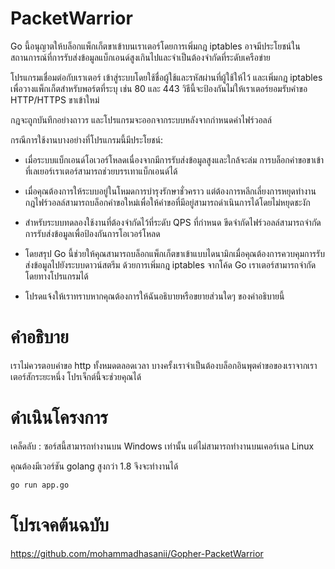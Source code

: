 # PacketWarrior

Go นี้อนุญาตให้บล็อกแพ็กเก็ตขาเข้าบนเราเตอร์โดยการเพิ่มกฎ iptables อาจมีประโยชน์ในสถานการณ์ที่การรับส่งข้อมูลแบ็กเอนด์สูงเกินไปและจำเป็นต้องจำกัดที่ระดับเครือข่าย

โปรแกรมเชื่อมต่อกับเราเตอร์ เข้าสู่ระบบโดยใช้ชื่อผู้ใช้และรหัสผ่านที่ผู้ใช้ให้ไว้ และเพิ่มกฎ iptables เพื่อวางแพ็กเก็ตสำหรับพอร์ตที่ระบุ เช่น 80 และ 443 วิธีนี้จะป้องกันไม่ให้เราเตอร์ยอมรับคำขอ HTTP/HTTPS ขาเข้าใหม่


กฎจะถูกบันทึกอย่างถาวร และโปรแกรมจะออกจากระบบหลังจากกำหนดค่าไฟร์วอลล์

กรณีการใช้งานบางอย่างที่โปรแกรมนี้มีประโยชน์:

- เมื่อระบบแบ็กเอนด์โอเวอร์โหลดเนื่องจากมีการรับส่งข้อมูลสูงและใกล้จะล่ม การบล็อกคำขอขาเข้าที่เลเยอร์เราเตอร์สามารถช่วยบรรเทาแบ็กเอนด์ได้

- เมื่อคุณต้องการให้ระบบอยู่ในโหมดการบำรุงรักษาชั่วคราว แต่ต้องการหลีกเลี่ยงการหยุดทำงาน กฎไฟร์วอลล์สามารถบล็อกคำขอใหม่เพื่อให้คำขอที่มีอยู่สามารถดำเนินการได้โดยไม่หยุดชะงัก

- สำหรับระบบทดลองใช้งานที่ต้องจำกัดไว้ที่ระดับ QPS ที่กำหนด ขีดจำกัดไฟร์วอลล์สามารถจำกัดการรับส่งข้อมูลเพื่อป้องกันการโอเวอร์โหลด

- โดยสรุป Go นี้ช่วยให้คุณสามารถบล็อกแพ็กเก็ตขาเข้าแบบไดนามิกเมื่อคุณต้องการควบคุมการรับส่งข้อมูลไปยังระบบดาวน์สตรีม ด้วยการเพิ่มกฎ iptables จากโค้ด Go เราเตอร์สามารถจำกัดโดยทางโปรแกรมได้

- โปรดแจ้งให้เราทราบหากคุณต้องการให้ฉันอธิบายหรือขยายส่วนใดๆ ของคำอธิบายนี้

# คำอธิบาย
เราไม่ควรตอบคำขอ http ทั้งหมดตลอดเวลา บางครั้งเราจำเป็นต้องบล็อกอินพุตคำขอของเราจากเราเตอร์สักระยะหนึ่ง โปรเจ็กต์นี้จะช่วยคุณได้


# ดำเนินโครงการ
เคล็ดลับ : ซอร์สนี้สามารถทำงานบน Windows เท่านั้น แต่ไม่สามารถทำงานบนเคอร์เนล Linux

คุณต้องมีเวอร์ชัน golang สูงกว่า 1.8 จึงจะทำงานได้

```bash
go run app.go
```


# โปรเจคต้นฉบับ

https://github.com/mohammadhasanii/Gopher-PacketWarrior